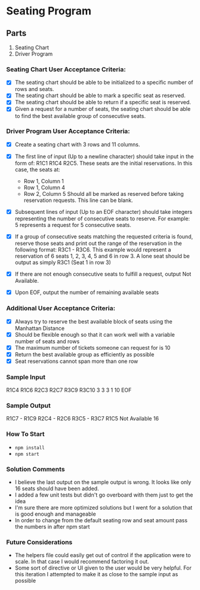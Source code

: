 # Seating Program

## Parts
1. Seating Chart
2. Driver Program

### Seating Chart User Acceptance Criteria:

- [X] The seating chart should be able to be initialized to a specific number of rows and seats.
- [X] The seating chart should be able to mark a specific seat as reserved.
- [X] The seating chart should be able to return if a specific seat is reserved.
- [X] Given a request for a number of seats, the seating chart should be able to find the best available group of consecutive seats.

### Driver Program User Acceptance Criteria:
- [X] Create a seating chart with 3 rows and 11 columns.
- [X] The first line of input (Up to a newline character) should take input in the form of: R1C1 R1C4 R2C5. These seats are the initial reservations. In this case, the seats at:
  - Row 1, Column 1
  - Row 1, Column 4
  - Row 2, Column 5
Should all be marked as reserved before taking reservation requests. This line can be blank.
- [X] Subsequent lines of input (Up to an EOF character) should take integers representing the number of consecutive seats to reserve. For example: 5 represents a request for 5 consecutive seats.
- [X] If a group of consecutive seats matching the requested criteria is found, reserve those seats and print out the range of the reservation in the following format: R3C1 - R3C6. This example would represent a reservation of 6 seats 1, 2, 3, 4, 5 and 6 in row 3. A lone seat should be output as simply R3C1 (Seat 1 in row 3)
- [X] If there are not enough consecutive seats to fulfill a request, output Not Available.
- [X] Upon EOF, output the number of remaining available seats


### Additional User Acceptance Criteria:
- [X] Always try to reserve the best available block of seats using the Manhattan Distance
- [X] Should be flexible enough so that it can work well with a variable number of seats and rows
- [X] The maximum number of tickets someone can request for is 10
- [X] Return the best available group as efficiently as possible
- [X] Seat reservations cannot span more than one row

### Sample Input
R1C4 R1C6 R2C3 R2C7 R3C9 R3C10
3
3
3
1
10
EOF


### Sample Output
R1C7 - R1C9
R2C4 - R2C6
R3C5 - R3C7
R1C5
Not Available
16


### How To Start
* `npm install`
* `npm start`

### Solution Comments
* I believe the last output on the sample output is wrong.  It looks like only 16 seats should have been added.
* I added a few unit tests but didn't go overboard with them just to get the idea
* I'm sure there are more optimized solutions but I went for a solution that is good enough and manageable
* In order to change from the default seating row and seat amount pass the numbers in after npm start

### Future Considerations
* The helpers file could easily get out of control if the application were to scale.  In that case I would recommend factoring it out.
* Some sort of directive or UI given to the user would be very helpful.  For this iteration I attempted to make it as close to the sample input as possible